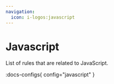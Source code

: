 ```yaml
---
navigation:
  icon: i-logos:javascript
---
```


# Javascript

List of rules that are related to JavaScript.

:docs-configs{ config="javascript" }

